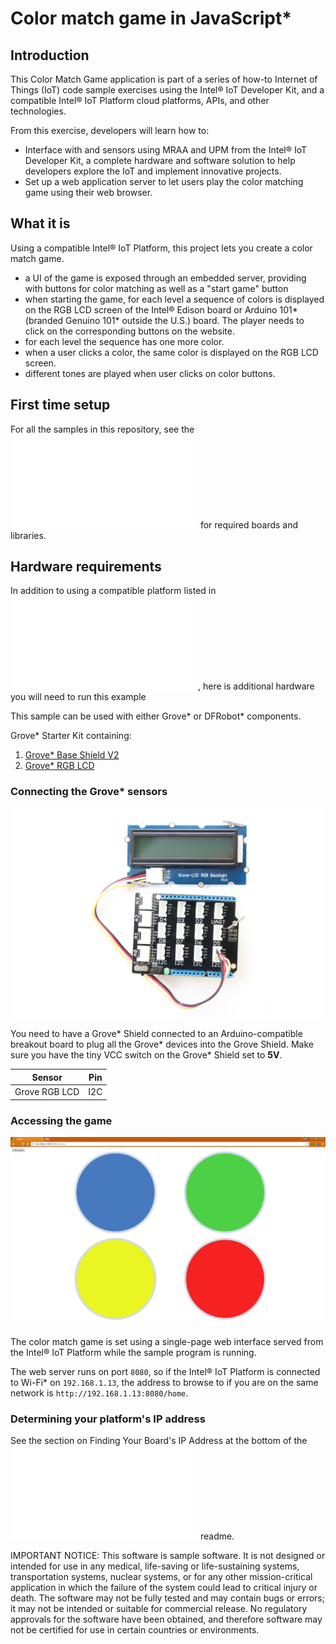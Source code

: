 # Color match game in JavaScript*

## Introduction

This Color Match Game application is part of a series of how-to Internet of Things (IoT) code sample exercises using the Intel® IoT Developer Kit, and a compatible Intel® IoT Platform cloud platforms, APIs, and other technologies.

From this exercise, developers will learn how to:<br>

- Interface with and sensors using MRAA and UPM from the Intel® IoT Developer Kit, a complete hardware and software solution to help developers explore the IoT and implement innovative projects.<br>
- Set up a web application server to let users play the color matching game using their web browser.

## What it is

Using a compatible Intel® IoT Platform, this project lets you create a color match game.<br>
- a UI of the game is exposed through an embedded server, providing with buttons for color matching as well as a "start game" button<br>
- when starting the game, for each level a sequence of colors is displayed on the RGB LCD screen of the Intel® Edison board or Arduino 101\* (branded Genuino 101\* outside the U.S.) board. The player needs to click on the corresponding buttons on the website.
- for each level the sequence has one more color.<br>
- when a user clicks a color, the same color is displayed on the RGB LCD screen.<br>
- different tones are played when user clicks on color buttons.

## First time setup  
For all the samples in this repository, see the ![General Setup Instructions](./../README.md#setup) for required boards and libraries.

## Hardware requirements
In addition to using a compatible platform listed in ![Hardware Compatibility](./../README.md#hardware-compatibility), here is additional hardware you will need to run this example

This sample can be used with either Grove\* or DFRobot\* components.

Grove\* Starter Kit containing:

1. [Grove\* Base Shield V2](https://www.seeedstudio.com/Base-Shield-V2-p-1378.html)
2. [Grove\* RGB LCD](http://iotdk.intel.com/docs/master/upm/node/classes/jhd1313m1.html)

### Connecting the Grove\* sensors

![](./images/color-match-grove.JPG)

You need to have a Grove\* Shield connected to an Arduino-compatible breakout board to plug all the Grove\* devices into the Grove Shield. Make sure you have the tiny VCC switch on the Grove\* Shield set to **5V**.

Sensor | Pin
--- | ---
Grove RGB LCD | I2C

### Accessing the game

![](./../images/java/color-match-game-web.JPG)

The color match game is set using a single-page web interface served from the Intel® IoT Platform while the sample program is running.

The web server runs on port `8080`, so if the Intel® IoT Platform is connected to Wi-Fi\* on `192.168.1.13`, the address to browse to if you are on the same network is `http://192.168.1.13:8080/home`. 

### Determining your platform's IP address

See the section on Finding Your Board's IP Address at the bottom of the ![Setup Instructions](./../README.md#finding-your-boards-ip-address) readme.

IMPORTANT NOTICE: This software is sample software. It is not designed or intended for use in any medical, life-saving or life-sustaining systems, transportation systems, nuclear systems, or for any other mission-critical application in which the failure of the system could lead to critical injury or death. The software may not be fully tested and may contain bugs or errors; it may not be intended or suitable for commercial release. No regulatory approvals for the software have been obtained, and therefore software may not be certified for use in certain countries or environments.

